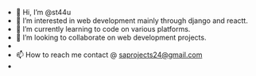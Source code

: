 - 👋 Hi, I’m @st44u
- 👀 I’m interested in web development mainly through django and reactt.
- 🌱 I’m currently learning to code on various platforms.
- 💞️ I’m looking to collaborate on web development projects.
- 
- 📫 How to reach me contact @ saprojects24@gmail.com
- 

<!---
st44u/st44u is a ✨ special ✨ repository because its `README.md` (this file) appears on your GitHub profile.
You can click the Preview link to take a look at your changes.
--->
